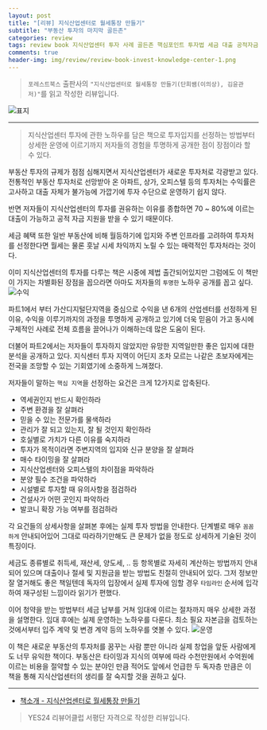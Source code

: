 ```yaml
---  
layout: post  
title: "[리뷰] 지식산업센터로 월세통장 만들기"  
subtitle: "부동산 투자의 마지막 골든존"  
categories: review  
tags: review book 지식산업센터 투자 사례 골든존 핵심포인트 투자법 세금 대출 공적자금 자본금 단계 운영 노하우 부     
comments: true  
header-img: img/review/review-book-invest-knowledge-center-1.png
---  
```

  
> `포레스트북스` 출판사의 `"지식산업센터로 월세통장 만들기(단희쌤(이의상), 김윤관 저)"`를 읽고 작성한 리뷰입니다.  

![표지](https://telegeam.github.io/assets/img/review/review-book-invest-knowledge-center-1.png)  

---

> 지식산업센터 투자에 관한 노하우를 담은 책으로 투자입지를 선정하는 방법부터 상세한 운영에 이르기까지 저자들의 경험을 투명하게 공개한 점이 장점이라 할 수 있다.

부동산 투자의 규제가 점점 심해지면서 지식산업센터가 새로운 투자처로 각광받고 있다. 전통적인 부동산 투자처로 선망받아 온 아파트, 상가, 오피스텔 등의 투자처는 수익률은 고사하고 대출 자체가 불가능에 가깝기에 투자 수단으로 운영하기 쉽지 않다.

반면 저자들이 지식산업센터의 투자를 권유하는 이유를 종합하면 70 ~ 80%에 이르는 대출이 가능하고 공적 자금 지원을 받을 수 있기 때문이다. 

세금 혜택 또한 일반 부동산에 비해 월등하기에 입지와 주변 인프라를 고려하여 투자처를 선정한다면 월세는 물론 훗날 시세 차익까지 노릴 수 있는 매력적인 투자처라는 것이다.

이미 지식산업센터의 투자를 다루는 책은 시중에 제법 출간되어있지만 그럼에도 이 책만이 가지는 차별화된 장점을 꼽으라면 아마도 저자들의 `투명한` 노하우 공개를 꼽고 싶다.
![수익](https://telegeam.github.io/assets/img/review/review-book-invest-knowledge-center-2.png)  

파트1에서 부터 가산디지털단지역을 중심으로 수익을 낸 6개의 산업센터를 선정하게 된 이유, 수익을 이루기까지의 과정을 투명하게 공개하고 있기에 더욱 믿음이 가고 동시에 구체적인 사례로 전체 흐름을 끌어나가 이해하는데 많은 도움이 된다.

더불어 파트2에서는 저자들이 투자하지 않았지만 유망한 지역일만한 좋은 입지에 대한 분석을 공개하고 있다. 지식센터 투자 지역이 어딘지 조차 모르는 나같은 초보자에게는 전국을 조망할 수 있는 기회였기에 소중하게 느껴졌다.

저자들이 말하는 `핵심 지역`을 선정하는 요건은 크게 12가지로 압축된다. 
* 역세권인지 반드시 확인하라
* 주변 환경을 잘 살펴라
* 믿을 수 있는 전문가를 물색하라
* 관리가 잘 되고 있는지, 잘 될 것인지 확인하라
* 호실별로 가치가 다른 이유를 숙지하라
* 투자가 목적이라면 주변지역의 입지와 신규 분양을 잘 살펴라
* 매수 타이밍을 잘 살펴라
* 지식산업센터와 오피스텔의 차이점을 파악하라
* 분양 필수 조건을 파악하라
* 시설별로 투자할 때 유의사항을 점검하라
* 건설사가 어떤 곳인지 파악하라
* 발코니 확장 가능 여부를 점검하라

각 요건들의 상세사항을 살펴본 후에는 실제 투자 방법을 안내한다. 단계별로 매우 `꼼꼼하게` 안내되어있어 그대로 따라하기만해도 큰 문제가 없을 정도로 상세하게 기술된 것이 특징이다. 

세금도 종류별로 취득세, 재산세, 양도세, .. 등 항목별로 자세히 계산하는 방법까지 안내되어 있으며 대출이나 절세 및 지원금을 받는 방법도 친절히 안내되어 있다. 그저 정보만 잘 열거해도 좋은 책일텐데 독자의 입장에서 실제 투자에 임할 경우 `타임라인` 순서에 입각하여 재구성된 느낌이라 읽기가 편했다.

이어 청약을 받는 방법부터 세금 납부를 거쳐 임대에 이르는 절차까지 매우 상세한 과정을 설명한다. 임대 후에는 실제 운영하는 노하우를 다룬다. 최소 필요 자본금을 검토하는 것에서부터 입주 계약 및 변경 계약 등의 노하우를 엿볼 수 있다. 
![운영](https://telegeam.github.io/assets/img/review/review-book-invest-knowledge-center-3.png)  

이 책은 새로운 부동산의 투자처를 꿈꾸는 사람 뿐만 아니라 실제 창업을 앞둔 사람에게도 너무 유익한 책이다. 부동산은 타이밍과 지식의 여부에 따라 수천만원에서 수억원에 이르는 비용을 절약할 수 있는 분야인 만큼 적어도 앞에서 언급한 두 독자층 만큼은 이 책을 통해 지식산업센터의 생리를 잘 숙지할 것을 권하고 싶다.


---

* [책소개 - 지식산업센터로 월세통장 만들기](http://www.yes24.com/Product/Goods/105470001)

> YES24 리뷰어클럽 서평단 자격으로 작성한 리뷰입니다.
